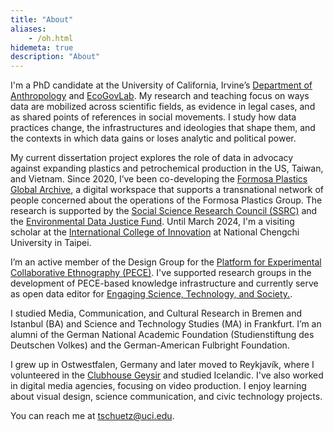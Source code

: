 ```yaml
---
title: "About"
aliases:
    - /oh.html
hidemeta: true
description: "About"
---
```


I'm a PhD candidate at the University of California, Irvine’s [Department of Anthropology](https://www.anthropology.uci.edu/) and [EcoGovLab](https://faculty.sites.uci.edu/fortunlab). My research and teaching focus on ways data are mobilized across scientific fields, as evidence in legal cases, and as shared points of references in social movements. I study how data practices change, the infrastructures and ideologies that shape them, and the contexts in which data gains or loses analytic and political power.

My current dissertation project explores the role of data in advocacy against expanding plastics and petrochemical production in the US, Taiwan, and Vietnam. Since 2020, I’ve been co-developing the [Formosa Plastics Global Archive](https://disaster-sts-network.org/content/formosa-plastics-global-archive-%E5%8F%B0%E7%81%A3%E5%A1%91%E8%86%A0%E6%AA%94%E6%A1%88%E9%A4%A8/essay), a digital workspace that supports a transnational network of people concerned about the operations of the Formosa Plastics Group. The research is supported by the [Social Science Research Council (SSRC)](https://www.ssrc.org/programs/idrf/international-dissertation-research-fellowship) and the [Environmental Data Justice Fund](https://www.environmentaljusticedatafund.com/). Until March 2024, I'm a visiting scholar at the [International College of Innovation](https://ici.nccu.edu.tw/about-us/) at National Chengchi University in Taipei.

I’m an active member of the Design Group for the [Platform for Experimental Collaborative Ethnography (PECE)](https://worldpece.org/). I've supported research groups in the development of PECE-based knowledge infrastructure and currently serve as open data editor for [Engaging Science, Technology, and Society.](https://estsjournal.org/index.php/ests).

I studied Media, Communication, and Cultural Research in Bremen and Istanbul (BA) and Science and Technology Studies (MA) in Frankfurt. I’m an alumni of the German National Academic Foundation (Studienstiftung des Deutschen Volkes) and the German-American Fulbright Foundation.

I grew up in Ostwestfalen, Germany and later moved to Reykjavík, where I volunteered in the [Clubhouse Geysir](https://klubburinngeysir.is/) and studied Icelandic. I've also worked in digital media agencies, focusing on video production. I enjoy learning about visual design, science communication, and civic technology projects. 

You can reach me at [tschuetz@uci.edu](mailto:tschuetz.uci.edu).



